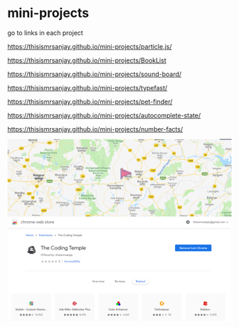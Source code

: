 # mini-projects
go to links in each project 

https://thisismrsanjay.github.io/mini-projects/particle.js/

https://thisismrsanjay.github.io/mini-projects/BookList

https://thisismrsanjay.github.io/mini-projects/sound-board/

https://thisismrsanjay.github.io/mini-projects/typefast/

https://thisismrsanjay.github.io/mini-projects/pet-finder/

https://thisismrsanjay.github.io/mini-projects/autocomplete-state/

https://thisismrsanjay.github.io/mini-projects/number-facts/




<img src="https://github.com/thisismrsanjay/mini-projects/blob/gh-pages/google-maps/Capture.PNG" >

<img src="https://github.com/thisismrsanjay/mini-projects/blob/gh-pages/simple-chrome-extension/store.PNG" width="500px">
